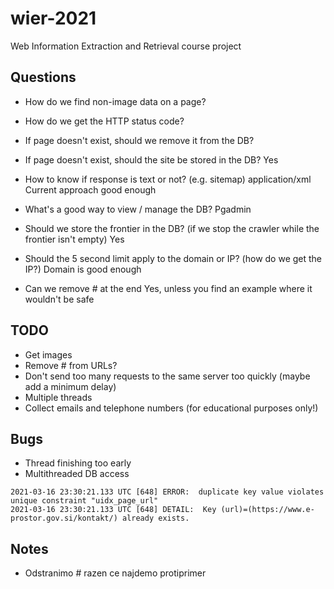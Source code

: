# wier-2021
Web Information Extraction and Retrieval course project

## Questions

* How do we find non-image data on a page?
* How do we get the HTTP status code?
* If page doesn't exist, should we remove it from the DB?

* If page doesn't exist, should the site be stored in the DB?
Yes
* How to know if response is text or not? (e.g. sitemap) application/xml
Current approach good enough
* What's a good way to view / manage the DB?
Pgadmin
* Should we store the frontier in the DB? (if we stop the crawler while the frontier isn't empty)
Yes
* Should the 5 second limit apply to the domain or IP? (how do we get the IP?)
Domain is good enough
* Can we remove # at the end
Yes, unless you find an example where it wouldn't be safe

## TODO

* Get images
* Remove # from URLs?
* Don't send too many requests to the same server too quickly (maybe add a minimum delay)
* Multiple threads
* Collect emails and telephone numbers (for educational purposes only!)

## Bugs

* Thread finishing too early
* Multithreaded DB access
```
2021-03-16 23:30:21.133 UTC [648] ERROR:  duplicate key value violates unique constraint "uidx_page_url"
2021-03-16 23:30:21.133 UTC [648] DETAIL:  Key (url)=(https://www.e-prostor.gov.si/kontakt/) already exists.
```

## Notes

* Odstranimo # razen ce najdemo protiprimer

